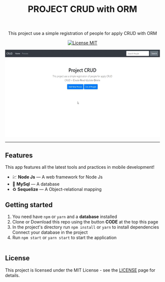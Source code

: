 <h1 align="center">
<br>
  PROJECT CRUD with ORM
<br>
<br>
</h1>

<p align="center">
This project use a simple registration of people for apply CRUD with ORM </p>        

<p align="center">
  <a href="https://opensource.org/licenses/MIT">
    <img src="https://img.shields.io/badge/License-MIT-blue.svg" alt="License MIT">
  </a>
</p>

[//]: # (Add your gifs/images here:)
<div align="center">

  <img src="public/projeto-crud.gif" alt="demo">
</div>
<hr />

## Features
[//]: # (Add the features of your project here:)
This app features all the latest tools and practices in mobile development!

- 💹 **Node Js** — A web framework for Node Js
- 📄 **MySql** — A database
- ♻️ **Sequelize** — A Object-relational mapping

## Getting started

1. You need have <code>npm</code> or <code>yarn</code> and a <b>database</b> installed<br>
2. Clone or Download this repo using the button <b>CODE</b> at the top this page <br>
3. In the project's directory run <code>npm install</code> or <code>yarn</code> to install dependencies <br>
Connect your database in the project
5. Run <code>npm start</code> or <code>yarn start</code> to start the application <br><br>

## License

This project is licensed under the MIT License - see the [LICENSE](https://opensource.org/licenses/MIT) page for details.
